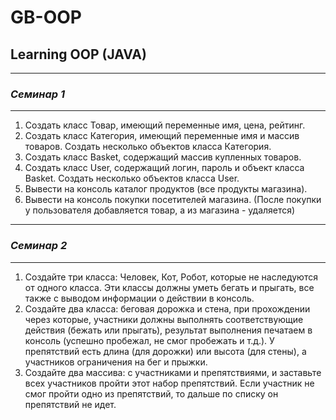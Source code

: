 # GB-OOP

## Learning OOP (JAVA)

- - - - - -

### *Семинар 1*

- - - - - -

1) Создать класс Товар, имеющий переменные имя, цена, рейтинг.  
2) Создать класс Категория, имеющий переменные имя и массив товаров. Создать несколько объектов класса Категория.  
3) Создать класс Basket, содержащий массив купленных товаров.  
4) Создать класс User, содержащий логин, пароль и объект класса Basket. Создать несколько объектов класса User.  
5) Вывести на консоль каталог продуктов (все продукты магазина).  
6) Вывести на консоль покупки посетителей магазина. (После покупки у пользователя добавляется товар, а из магазина - удаляется)  

- - - - - -

### *Семинар 2*

- - - - - -

1) Создайте три класса: Человек, Кот, Робот, которые не наследуются от одного класса. Эти классы должны уметь бегать и прыгать, все также с выводом информации о действии в консоль.  
2) Создайте два класса: беговая дорожка и стена, при прохождении через которые, участники должны выполнять соответствующие действия (бежать или прыгать), результат выполнения печатаем в консоль (успешно пробежал, не смог пробежать и т.д.). У препятствий есть длина (для дорожки) или высота (для стены), а участников ограничения на бег и прыжки.  
3) Создайте два массива: с участниками и препятствиями, и заставьте всех участников пройти этот набор препятствий. Если участник не смог пройти одно из препятствий, то дальше по списку он препятствий не идет.  
